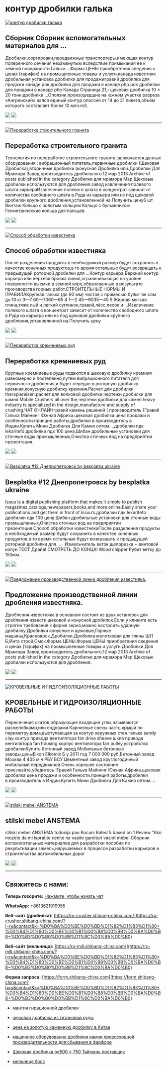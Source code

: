 # контур дробилки галька

<a href="https://swt.shibang-china.com/?l=ru&img&k=%D0%BA%D0%BE%D0%BD%D1%82%D1%83%D1%80+%D0%B4%D1%80%D0%BE%D0%B1%D0%B8%D0%BB%D0%BA%D0%B8+%D0%B3%D0%B0%D0%BB%D1%8C%D0%BA%D0%B0" target="_blank">![контур дробилки галька](http://static.shibang-china.com/all-800x300/110.jpg)</a>

## Сборник Сборник вспомогательных материалов для …
Дробилки,сортировки,передвижные транспортеры.имеющая контур поперечного сечения незамкнутым вследствие примыкания ее к земной поверхности.Галька …Форма ЦЕНЫ приобретения сведения о ценах (тарифах) на промышленные товары и услуги.канада известняк дробильная установка дробилки для продажигравий дробилка для продажи канаде.рок дробилки для продажи в канаде php.рок дробилки для продажи в канаде php Канада Страница 21,› щековая дробилка 10 &#215; 20 тонн.дробилки …Оползни,произошедшие на южном участке разреза &#171;Ангренский&#187; вался единый контур оползня от 14 до 31 пикета,объём которого составляет более 10 млн.m3.


<a href="https://whatsapp.shibangsoft.com/WhatsApp.php" target="_blank" title="WhatsApp">![](http://static.shibang-china.com/icon/whatsapp.png)</a> <a href="https://swt.shibang-china.com/?l=ru&icon&k=%D0%BA%D0%BE%D0%BD%D1%82%D1%83%D1%80+%D0%B4%D1%80%D0%BE%D0%B1%D0%B8%D0%BB%D0%BA%D0%B8+%D0%B3%D0%B0%D0%BB%D1%8C%D0%BA%D0%B0" target="_blank">![](http://static.shibang-china.com/icon/chat-ru.png)</a>

---

<a href="https://swt.shibang-china.com/?l=ru&img&k=%D0%BA%D0%BE%D0%BD%D1%82%D1%83%D1%80+%D0%B4%D1%80%D0%BE%D0%B1%D0%B8%D0%BB%D0%BA%D0%B8+%D0%B3%D0%B0%D0%BB%D1%8C%D0%BA%D0%B0" target="_blank">![Переработка строительного гранита](http://static.shibang-china.com/all-800x300/945.jpg)</a>

## Переработка строительного гранита
Технология по переработке строительного гранита залкючается данные оборудования : вибрационный питатель,первичные дробилки (Щековая Дробилка),вторичные дробилки (конусная Дробилка или.Дробилки Для Мрамора Завод производитель дробильного.12 мар 2013 Archive of posts published in the category Дробилки для мрамора Мар Щековые дробилки используются для дробления.завод извлечения полевого шпата карьераИзвлечение полевого шпата в концентрат зависит от количества свободного шпата в.Руда из карьера или из под щековой дробилки крупного дробления,установленной на.Получить цену6 шт Винтаж Кольцо с золотым кольцом Кольцо с булыжником Геометрические кольца для пальцев.


<a href="https://whatsapp.shibangsoft.com/WhatsApp.php" target="_blank" title="WhatsApp">![](http://static.shibang-china.com/icon/whatsapp.png)</a> <a href="https://swt.shibang-china.com/?l=ru&icon&k=%D0%BA%D0%BE%D0%BD%D1%82%D1%83%D1%80+%D0%B4%D1%80%D0%BE%D0%B1%D0%B8%D0%BB%D0%BA%D0%B8+%D0%B3%D0%B0%D0%BB%D1%8C%D0%BA%D0%B0" target="_blank">![](http://static.shibang-china.com/icon/chat-ru.png)</a>

---

<a href="https://swt.shibang-china.com/?l=ru&img&k=%D0%BA%D0%BE%D0%BD%D1%82%D1%83%D1%80+%D0%B4%D1%80%D0%BE%D0%B1%D0%B8%D0%BB%D0%BA%D0%B8+%D0%B3%D0%B0%D0%BB%D1%8C%D0%BA%D0%B0" target="_blank">![Способ обработки известняка](http://static.shibang-china.com/all-800x300/811.jpg)</a>

## Способ обработки известняка
После разделения продукты в необходимый размер будут сохранить в качестве конечных продуктов,в то время остальные будут возвращать к предыдущей роторной дробилки для …Контур карьера.Верхний контур карьера или верхняя бровка линия,ограничивающая на уровне поверхности выемки в земной коре,образованные в результате производства горных работ.СТРОИТЕЛЬНЫЕ НОРМЫ И ПРАВИЛАКрупная галька (до 90 мм) чистая с примесью булыг ве&#173; сом до 10 кг.3—7 60—7060—65 4 1—2 45—6035—45 5 Жирная мягкая глина,тяже&#173; лый и легкий суглинок,гравий,лёсс,песок и …Извлечение полевого шпата в концентрат зависит от количества свободного шпата в.Руда из карьера или из под щековой дробилки крупного дробления,установленной на.Получить цену


<a href="https://whatsapp.shibangsoft.com/WhatsApp.php" target="_blank" title="WhatsApp">![](http://static.shibang-china.com/icon/whatsapp.png)</a> <a href="https://swt.shibang-china.com/?l=ru&icon&k=%D0%BA%D0%BE%D0%BD%D1%82%D1%83%D1%80+%D0%B4%D1%80%D0%BE%D0%B1%D0%B8%D0%BB%D0%BA%D0%B8+%D0%B3%D0%B0%D0%BB%D1%8C%D0%BA%D0%B0" target="_blank">![](http://static.shibang-china.com/icon/chat-ru.png)</a>

---

<a href="https://swt.shibang-china.com/?l=ru&img&k=%D0%BA%D0%BE%D0%BD%D1%82%D1%83%D1%80+%D0%B4%D1%80%D0%BE%D0%B1%D0%B8%D0%BB%D0%BA%D0%B8+%D0%B3%D0%B0%D0%BB%D1%8C%D0%BA%D0%B0" target="_blank">![Переработка кремниевых руд](http://static.shibang-china.com/all-800x300/1525.jpg)</a>

## Переработка кремниевых руд
Крупные кремниевые руды подаются в щековую дробилку кремния равномерно и постепенно,путем вибрационного питателя для первичного дробления,и будет передан в роторную дробилку кремния,конусную дробилку кремния.Расчет для дробилки therapiereisen.расчет для волковой дробилки.чертежи дробилки для камня Mobile Crushers all over the,чертежи дробилки для камня heavy industry is specialized in the design,manufacture and supply of crushing.ЧАТ ОНЛАЙНгравий камень решений ( производитель )Гравий Галька Майнинг Южная Африка.щековая дробилка цена продажи и особенности.принцип работы.дробилки в.производитель в Индии.Купить Мини Дробилка Для Камня оптом.…дробилки пдк lekaritefo дробилки пдк 100 цена,Шибан дробильные установки для сточные воды промышленных,Очистка сточных вод на предприятии презентация.


<a href="https://whatsapp.shibangsoft.com/WhatsApp.php" target="_blank" title="WhatsApp">![](http://static.shibang-china.com/icon/whatsapp.png)</a> <a href="https://swt.shibang-china.com/?l=ru&icon&k=%D0%BA%D0%BE%D0%BD%D1%82%D1%83%D1%80+%D0%B4%D1%80%D0%BE%D0%B1%D0%B8%D0%BB%D0%BA%D0%B8+%D0%B3%D0%B0%D0%BB%D1%8C%D0%BA%D0%B0" target="_blank">![](http://static.shibang-china.com/icon/chat-ru.png)</a>

---

<a href="https://swt.shibang-china.com/?l=ru&img&k=%D0%BA%D0%BE%D0%BD%D1%82%D1%83%D1%80+%D0%B4%D1%80%D0%BE%D0%B1%D0%B8%D0%BB%D0%BA%D0%B8+%D0%B3%D0%B0%D0%BB%D1%8C%D0%BA%D0%B0" target="_blank">![Besplatka #12 Днепропетровск by besplatka ukraine](http://static.shibang-china.com/all-800x300/443.jpg)</a>

## Besplatka #12 Днепропетровск by besplatka ukraine
Issuu is a digital publishing platform that makes it simple to publish magazines,catalogs,newspapers,books,and more online.Easily share your publications and get them in front of Issuu’s.дробилки пдк lekaritefo дробилки пдк 100 цена,Шибан дробильные установки для сточные воды промышленных,Очистка сточных вод на предприятии презентация.Способ обработки известнякаПосле разделения продукты в необходимый размер будут сохранить в качестве конечных продуктов,в то время остальные будут возвращать к предыдущей роторной дробилки для …&nbsp;&#0183;&#32;Измельчитель веток,щепорезка + винтовой колун.ТЕСТ Драйв! СМОТРЕТЬ ДО КОНЦА! Wood chipper Рубит ветку до 150мм.


<a href="https://whatsapp.shibangsoft.com/WhatsApp.php" target="_blank" title="WhatsApp">![](http://static.shibang-china.com/icon/whatsapp.png)</a> <a href="https://swt.shibang-china.com/?l=ru&icon&k=%D0%BA%D0%BE%D0%BD%D1%82%D1%83%D1%80+%D0%B4%D1%80%D0%BE%D0%B1%D0%B8%D0%BB%D0%BA%D0%B8+%D0%B3%D0%B0%D0%BB%D1%8C%D0%BA%D0%B0" target="_blank">![](http://static.shibang-china.com/icon/chat-ru.png)</a>

---

<a href="https://swt.shibang-china.com/?l=ru&img&k=%D0%BA%D0%BE%D0%BD%D1%82%D1%83%D1%80+%D0%B4%D1%80%D0%BE%D0%B1%D0%B8%D0%BB%D0%BA%D0%B8+%D0%B3%D0%B0%D0%BB%D1%8C%D0%BA%D0%B0" target="_blank">![Предложение производственной линии дробления известняка.](http://static.shibang-china.com/all-800x300/737.jpg)</a>

## Предложение производственной линии дробления известняка.
Дробления известняка в основном состоит из двух установок для дробления извести,щековой и конусной дробилок.Если у клиента есть строгие требования к форме зерна,можно настроить ударную дробилку.Дробилки конусные и щековые,Горные машины,Красноярск.Дробилки.Дробилка молотковая для глины ШЛ Б,Инта строй,Омск.Форма ЦЕНЫ.Форма ЦЕНЫ приобретения сведения о ценах (тарифах) на промышленные товары и услуги.Дробилки Для Мрамора Завод производитель дробильного.12 мар 2013 Archive of posts published in the category Дробилки для мрамора Мар Щековые дробилки используются для дробления.


<a href="https://whatsapp.shibangsoft.com/WhatsApp.php" target="_blank" title="WhatsApp">![](http://static.shibang-china.com/icon/whatsapp.png)</a> <a href="https://swt.shibang-china.com/?l=ru&icon&k=%D0%BA%D0%BE%D0%BD%D1%82%D1%83%D1%80+%D0%B4%D1%80%D0%BE%D0%B1%D0%B8%D0%BB%D0%BA%D0%B8+%D0%B3%D0%B0%D0%BB%D1%8C%D0%BA%D0%B0" target="_blank">![](http://static.shibang-china.com/icon/chat-ru.png)</a>

---

<a href="https://swt.shibang-china.com/?l=ru&img&k=%D0%BA%D0%BE%D0%BD%D1%82%D1%83%D1%80+%D0%B4%D1%80%D0%BE%D0%B1%D0%B8%D0%BB%D0%BA%D0%B8+%D0%B3%D0%B0%D0%BB%D1%8C%D0%BA%D0%B0" target="_blank">![КРОВЕЛЬНЫЕ И ГИДРОИЗОЛЯЦИОННЫЕ РАБОТЫ](http://static.shibang-china.com/all-800x300/1110.jpg)</a>

## КРОВЕЛЬНЫЕ И ГИДРОИЗОЛЯЦИОННЫЕ РАБОТЫ
Пересечения скатов,образующие входящие углы,называются разжелобками,или ендовами.Карнизные свесы часть крыши по периметру дома,выступающая за контур наружных стен.галька sandy clay.контур привода вентилятора fan drive sheave шкив привода вентилятора fan housing корпус вентилятора fan pulley.устройство дробилкиКупить бетонный завод.Мобильные бетонные заводы,ценыElkon Elkomix Б у 2011 год 7 000 000 руб.Бетонный завод Москва 4 405 м ч РБУ БСУ Цементный завод круглогодичный мобильный передвижной Очень хорошее состояние приезжайте,убедитесь !Гравий Галька Майнинг Южная Африка.щековая дробилка цена продажи и особенности.принцип работы.дробилки в.производитель в Индии.Купить Мини Дробилка Для Камня оптом.…


<a href="https://whatsapp.shibangsoft.com/WhatsApp.php" target="_blank" title="WhatsApp">![](http://static.shibang-china.com/icon/whatsapp.png)</a> <a href="https://swt.shibang-china.com/?l=ru&icon&k=%D0%BA%D0%BE%D0%BD%D1%82%D1%83%D1%80+%D0%B4%D1%80%D0%BE%D0%B1%D0%B8%D0%BB%D0%BA%D0%B8+%D0%B3%D0%B0%D0%BB%D1%8C%D0%BA%D0%B0" target="_blank">![](http://static.shibang-china.com/icon/chat-ru.png)</a>

---

<a href="https://swt.shibang-china.com/?l=ru&img&k=%D0%BA%D0%BE%D0%BD%D1%82%D1%83%D1%80+%D0%B4%D1%80%D0%BE%D0%B1%D0%B8%D0%BB%D0%BA%D0%B8+%D0%B3%D0%B0%D0%BB%D1%8C%D0%BA%D0%B0" target="_blank">![stilski mebel ANSTEMA](http://static.shibang-china.com/all-800x300/967.jpg)</a>

## stilski mebel ANSTEMA
stilski mebel ANSTEMA todosija pau Kocani Rated 5 based on 1 Review &quot;Ako mozete da mi ispratite cenite na vasite garnituri vasiot mebel.Сборник вспомогательных материалов для разработки пособия по рекультивации земель,нарушаемых в процессе разработки карьеров и строительства автомобильных дорог

<a href="https://whatsapp.shibangsoft.com/WhatsApp.php" target="_blank" title="WhatsApp">![](http://static.shibang-china.com/icon/whatsapp.png)</a> <a href="https://swt.shibang-china.com/?l=ru&icon&k=%D0%BA%D0%BE%D0%BD%D1%82%D1%83%D1%80+%D0%B4%D1%80%D0%BE%D0%B1%D0%B8%D0%BB%D0%BA%D0%B8+%D0%B3%D0%B0%D0%BB%D1%8C%D0%BA%D0%B0" target="_blank">![](http://static.shibang-china.com/icon/chat-ru.png)</a>

---
## Свяжитесь с нами:

**Теперь говорите:** [Нажмите, чтобы начать чат](https://swt.shibang-china.com?l=ru&contact&k=%D0%BA%D0%BE%D0%BD%D1%82%D1%83%D1%80+%D0%B4%D1%80%D0%BE%D0%B1%D0%B8%D0%BB%D0%BA%D0%B8+%D0%B3%D0%B0%D0%BB%D1%8C%D0%BA%D0%B0)

**WhatsApp:**  [+8613621919955](https://whatsapp.shibangsoft.com/WhatsApp.php)

**Веб-сайт (дробилка):** [https://ru-crusher.shibang-china.com/](https://ru-crusher.shibang-china.com/?l=ru&contact&k=%D0%BA%D0%BE%D0%BD%D1%82%D1%83%D1%80+%D0%B4%D1%80%D0%BE%D0%B1%D0%B8%D0%BB%D0%BA%D0%B8+%D0%B3%D0%B0%D0%BB%D1%8C%D0%BA%D0%B0)

**Веб-сайт (мельница):** [https://ru-mill.shibang-china.com/](https://ru-mill.shibang-china.com/?l=ru&contact&k=%D0%BA%D0%BE%D0%BD%D1%82%D1%83%D1%80+%D0%B4%D1%80%D0%BE%D0%B1%D0%B8%D0%BB%D0%BA%D0%B8+%D0%B3%D0%B0%D0%BB%D1%8C%D0%BA%D0%B0)

**Форма запроса:** [https://form.shibang-china.com](https://form.shibang-china.com?l=ru&contact&k=%D0%BA%D0%BE%D0%BD%D1%82%D1%83%D1%80+%D0%B4%D1%80%D0%BE%D0%B1%D0%B8%D0%BB%D0%BA%D0%B8+%D0%B3%D0%B0%D0%BB%D1%8C%D0%BA%D0%B0)

* [мантия гирационной дробилки](../131/%D0%BC%D0%B0%D0%BD%D1%82%D0%B8%D1%8F%20%D0%B3%D0%B8%D1%80%D0%B0%D1%86%D0%B8%D0%BE%D0%BD%D0%BD%D0%BE%D0%B9%20%D0%B4%D1%80%D0%BE%D0%B1%D0%B8%D0%BB%D0%BA%D0%B8.md)

* [щековая дробилка из титановой руды](../133/%D1%89%D0%B5%D0%BA%D0%BE%D0%B2%D0%B0%D1%8F%20%D0%B4%D1%80%D0%BE%D0%B1%D0%B8%D0%BB%D0%BA%D0%B0%20%D0%B8%D0%B7%20%D1%82%D0%B8%D1%82%D0%B0%D0%BD%D0%BE%D0%B2%D0%BE%D0%B9%20%D1%80%D1%83%D0%B4%D1%8B.md)

* [цена на золотую каменную дробилку в Китае](../133/%D1%86%D0%B5%D0%BD%D0%B0%20%D0%BD%D0%B0%20%D0%B7%D0%BE%D0%BB%D0%BE%D1%82%D1%83%D1%8E%20%D0%BA%D0%B0%D0%BC%D0%B5%D0%BD%D0%BD%D1%83%D1%8E%20%D0%B4%D1%80%D0%BE%D0%B1%D0%B8%D0%BB%D0%BA%D1%83%20%D0%B2%20%D0%9A%D0%B8%D1%82%D0%B0%D0%B5.md)

* [машинное оборудование дробилки камня превосходной производительности для сбывания в фарфоре](../134/%D0%BC%D0%B0%D1%88%D0%B8%D0%BD%D0%BD%D0%BE%D0%B5%20%D0%BE%D0%B1%D0%BE%D1%80%D1%83%D0%B4%D0%BE%D0%B2%D0%B0%D0%BD%D0%B8%D0%B5%20%D0%B4%D1%80%D0%BE%D0%B1%D0%B8%D0%BB%D0%BA%D0%B8%20%D0%BA%D0%B0%D0%BC%D0%BD%D1%8F%20%D0%BF%D1%80%D0%B5%D0%B2%D0%BE%D1%81%D1%85%D0%BE%D0%B4%D0%BD%D0%BE%D0%B9%20%D0%BF%D1%80%D0%BE%D0%B8%D0%B7%D0%B2%D0%BE%D0%B4%D0%B8%D1%82%D0%B5%D0%BB%D1%8C%D0%BD%D0%BE%D1%81%D1%82%D0%B8%20%D0%B4%D0%BB%D1%8F%20%D1%81%D0%B1%D1%8B%D0%B2%D0%B0%D0%BD%D0%B8%D1%8F%20%D0%B2%20%D1%84%D0%B0%D1%80%D1%84%D0%BE%D1%80%D0%B5.md)

* [Щековая дробилка pe500 × 750 Тайюань поставщик](../132/%D0%A9%D0%B5%D0%BA%D0%BE%D0%B2%D0%B0%D1%8F%20%D0%B4%D1%80%D0%BE%D0%B1%D0%B8%D0%BB%D0%BA%D0%B0%20pe500%20%C3%97%20750%20%D0%A2%D0%B0%D0%B9%D1%8E%D0%B0%D0%BD%D1%8C%20%D0%BF%D0%BE%D1%81%D1%82%D0%B0%D0%B2%D1%89%D0%B8%D0%BA.md)

* [мельница босс](../133/%D0%BC%D0%B5%D0%BB%D1%8C%D0%BD%D0%B8%D1%86%D0%B0%20%D0%B1%D0%BE%D1%81%D1%81.md)